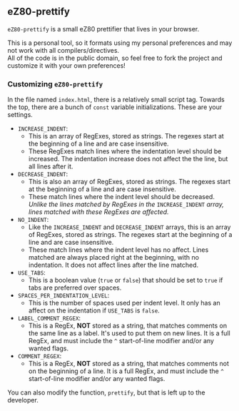 ## eZ80-prettify

`eZ80-prettify` is a small eZ80 prettifier that lives in your browser. 

This is a personal tool, so it formats using my personal preferences and may not work with all compilers/directives.  
All of the code is in the public domain, so feel free to fork the project and customize it with your own preferences!

### Customizing `eZ80-prettify`

In the file named `index.html`, there is a relatively small script tag. Towards the top, there are a bunch of `const` variable initializations. These are your settings.

 - `INCREASE_INDENT`:
    - This is an array of RegExes, stored as strings. The regexes start at the beginning of a line and are case insensitive.
    - These RegExes match lines where the indentation level should be increased. The indentation increase does not affect the the line, but all lines after it.
 - `DECREASE_INDENT`:
    - This is also an array of RegExes, stored as strings. The regexes start at the beginning of a line and are case insensitive.
    - These match lines where the indent level should be decreased. *Unlike the lines matched by RegExes in the* `INCREASE_INDENT` *array, lines matched with these RegExes are affected.*
 - `NO_INDENT`:
    - Like the `INCREASE_INDENT` and `DECREASE_INDENT` arrays, this is an array of RegExes, stored as strings. The regexes start at the beginning of a line and are case insensitive.
    - These match lines where the indent level has no affect. Lines matched are always placed right at the beginning, with no indentation. It does not affect lines after the line matched.
 - `USE_TABS`:
    - This is a boolean value (`true` or `false`) that should be set to `true` if tabs are preferred over spaces.
 - `SPACES_PER_INDENTATION_LEVEL`:
    - This is the number of spaces used per indent level. It only has an affect on the indentation if `USE_TABS` is `false`.
 - `LABEL_COMMENT_REGEX`:
    - This is a RegEx, **NOT** stored as a string, that matches comments on the same line as a label. It's used to put them on new lines. It is a full RegEx, and must include the `^` start-of-line modifier and/or any wanted flags.
 - `COMMENT_REGEX`:
    - This is a RegEx, **NOT** stored as a string, that matches comments not on the beginning of a line. It is a full RegEx, and must include the `^` start-of-line modifier and/or any wanted flags.

You can also modify the function, `prettify`, but that is left up to the developer.